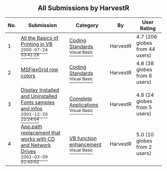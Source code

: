 ﻿<div align="center">

## All Submissions by HarvestR

</div>

No.  | Submission | Category | By   | User Rating
---- | ---------- | -------- | ---- | -----------
1 | [All the Basics of Printing in VB<br /><sup>2000-07-24 03:41:28</sup>](https://github.com/Planet-Source-Code/harvestr-all-the-basics-of-printing-in-vb__1-9992) | [Coding Standards<br /><sup>Visual Basic</sup>](../ByCategory/coding-standards__1-43.md) | HarvestR | 4.7 (206 globes from 44 users)
2 | [MSFlexGrid row colors<br />](https://github.com/Planet-Source-Code/harvestr-msflexgrid-row-colors__1-9896) | [Coding Standards<br /><sup>Visual Basic</sup>](../ByCategory/coding-standards__1-43.md) | HarvestR | 4.8 (38 globes from 8 users)
3 | [Display Installed and Uninstalled Fonts samples and infos<br /><sup>2001-12-20 22:24:04</sup>](https://github.com/Planet-Source-Code/harvestr-display-installed-and-uninstalled-fonts-samples-and-infos__1-25268) | [Complete Applications<br /><sup>Visual Basic</sup>](../ByCategory/complete-applications__1-27.md) | HarvestR | 4.8 (24 globes from 5 users)
4 | [App\.path replacement that works with CD and Network Drives<br /><sup>2002-03-09 01:43:02</sup>](https://github.com/Planet-Source-Code/harvestr-app-path-replacement-that-works-with-cd-and-network-drives__1-32476) | [VB function enhancement<br /><sup>Visual Basic</sup>](../ByCategory/vb-function-enhancement__1-25.md) | HarvestR | 5.0 (10 globes from 2 users)
